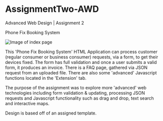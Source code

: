 # AssignmentTwo-AWD
Advanced Web Design | Assignment 2

Phone Fix Booking System

![Image of index page](https://github.com/staceysike/AssignmentTwo-AWD/blob/master/AWD-A2.PNG)

This 'Phone Fix Booking System' HTML Application can process customer (regular consumer or business consumer) requests, via a form, to get their devices fixed. The form has full validation and once a user submits a valid form, it produces an invoice. There is a FAQ page, gathered via JSON request from an uploaded file. There are also some 'advanced' Javascript functions located in the 'Extension' tab. 

The purpose of the assignment was to explore more 'advanced' web technologies including form validation & updating, processing JSON requests and Javascript functionality such as drag and drop, text search and interactive maps.

Design is based off of an assigned template.

